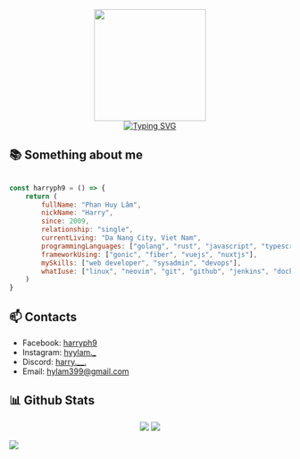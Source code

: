 <div id="header" align="center">
  <img src="https://media1.giphy.com/media/qgQUggAC3Pfv687qPC/giphy.gif" width="200"/>
</div>
<div align="center">
    <a href="https://git.io/typing-svg"><img src="https://readme-typing-svg.demolab.com?font=Fira+Code&pause=1000&width=435&lines=Hi+%F0%9F%91%8B!+Welcome+to+my+github+profile+" alt="Typing SVG" /></a>
</div>


## 📚 Something about me
```js

const harryph9 = () => {
    return (
        fullName: "Phan Huy Lâm",
        nickName: "Harry",
        since: 2009,
        relationship: "single",
        currentLiving: "Da Nang City, Viet Nam",
        programmingLanguages: ["golang", "rust", "javascript", "typescript", "c/c++", "bash script", "HTML/CSS"],
        frameworkUsing: ["gonic", "fiber", "vuejs", "nuxtjs"],
        mySkills: ["web developer", "sysadmin", "devops"],
        whatIuse: ["linux", "neovim", "git", "github", "jenkins", "docker", "postgresql", "mysql", "mariadb"],
    )
}
```

## 📫 Contacts
- Facebook: [harryph9](https://www.facebook.com/harryph99/)
- Instagram: [hyylam._](https://www.instagram.com/hyylam._/)
- Discord: [harry.__.](https://discord.com)
- Email: [hylam399@gmail.com](mailto:hylam399@gmail.com)

## 📊 Github Stats
<div align="center">
  <img src="https://github-readme-stats.vercel.app/api?username=harryph9&show_icons=true&theme=holi&hide_border=true" />
  <img src="https://github-readme-stats.vercel.app/api/top-langs/?username=harryph9&layout=compact" />
</div>

![](https://github-readme-activity-graph.vercel.app/graph?username=harryph9&theme=react-dark&area=true&hide_border=true)